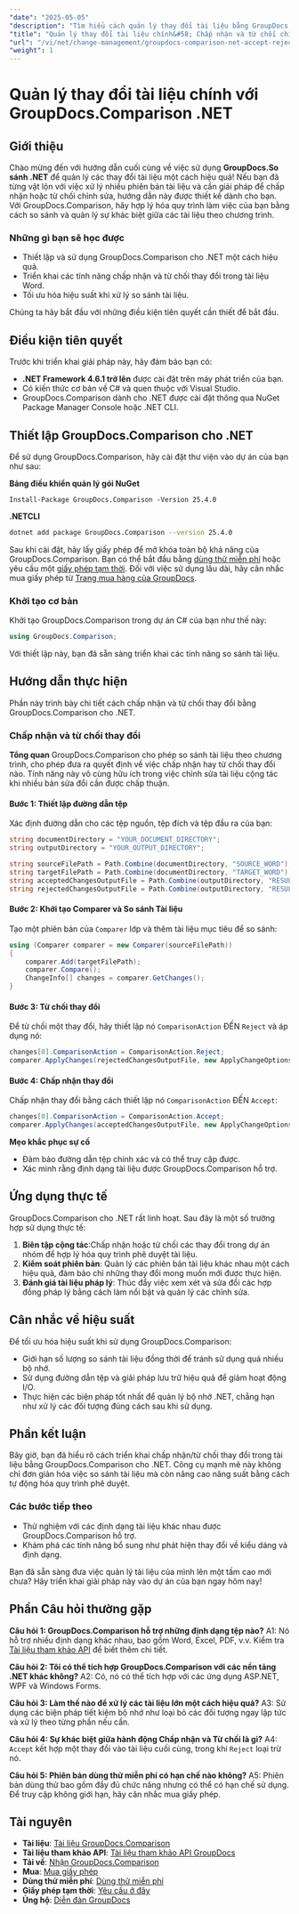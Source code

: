 ```yaml
---
"date": "2025-05-05"
"description": "Tìm hiểu cách quản lý thay đổi tài liệu bằng GroupDocs.Comparison cho .NET. Hợp lý hóa quy trình làm việc của bạn bằng cách lập trình so sánh, chấp nhận hoặc từ chối chỉnh sửa trong tài liệu Word."
"title": "Quản lý thay đổi tài liệu chính&#58; Chấp nhận và từ chối chỉnh sửa với GroupDocs.Comparison .NET"
"url": "/vi/net/change-management/groupdocs-comparison-net-accept-reject-changes/"
"weight": 1
---
```


# Quản lý thay đổi tài liệu chính với GroupDocs.Comparison .NET

## Giới thiệu

Chào mừng đến với hướng dẫn cuối cùng về việc sử dụng **GroupDocs.So sánh .NET** để quản lý các thay đổi tài liệu một cách hiệu quả! Nếu bạn đã từng vật lộn với việc xử lý nhiều phiên bản tài liệu và cần giải pháp để chấp nhận hoặc từ chối chỉnh sửa, hướng dẫn này được thiết kế dành cho bạn. Với GroupDocs.Comparison, hãy hợp lý hóa quy trình làm việc của bạn bằng cách so sánh và quản lý sự khác biệt giữa các tài liệu theo chương trình.

### Những gì bạn sẽ học được
- Thiết lập và sử dụng GroupDocs.Comparison cho .NET một cách hiệu quả.
- Triển khai các tính năng chấp nhận và từ chối thay đổi trong tài liệu Word.
- Tối ưu hóa hiệu suất khi xử lý so sánh tài liệu.

Chúng ta hãy bắt đầu với những điều kiện tiên quyết cần thiết để bắt đầu.

## Điều kiện tiên quyết
Trước khi triển khai giải pháp này, hãy đảm bảo bạn có:

- **.NET Framework 4.6.1 trở lên** được cài đặt trên máy phát triển của bạn.
- Có kiến thức cơ bản về C# và quen thuộc với Visual Studio.
- GroupDocs.Comparison dành cho .NET được cài đặt thông qua NuGet Package Manager Console hoặc .NET CLI.

## Thiết lập GroupDocs.Comparison cho .NET

Để sử dụng GroupDocs.Comparison, hãy cài đặt thư viện vào dự án của bạn như sau:

**Bảng điều khiển quản lý gói NuGet**
```
Install-Package GroupDocs.Comparison -Version 25.4.0
```

**\.NETCLI**
```bash
dotnet add package GroupDocs.Comparison --version 25.4.0
```

Sau khi cài đặt, hãy lấy giấy phép để mở khóa toàn bộ khả năng của GroupDocs.Comparison. Bạn có thể bắt đầu bằng [dùng thử miễn phí](https://releases.groupdocs.com/comparison/net/) hoặc yêu cầu một [giấy phép tạm thời](https://purchase.groupdocs.com/temporary-license/). Đối với việc sử dụng lâu dài, hãy cân nhắc mua giấy phép từ [Trang mua hàng của GroupDocs](https://purchase.groupdocs.com/buy).

### Khởi tạo cơ bản

Khởi tạo GroupDocs.Comparison trong dự án C# của bạn như thế này:

```csharp
using GroupDocs.Comparison;
```

Với thiết lập này, bạn đã sẵn sàng triển khai các tính năng so sánh tài liệu.

## Hướng dẫn thực hiện
Phần này trình bày chi tiết cách chấp nhận và từ chối thay đổi bằng GroupDocs.Comparison cho .NET.

### Chấp nhận và từ chối thay đổi

**Tổng quan**
GroupDocs.Comparison cho phép so sánh tài liệu theo chương trình, cho phép đưa ra quyết định về việc chấp nhận hay từ chối thay đổi nào. Tính năng này vô cùng hữu ích trong việc chỉnh sửa tài liệu cộng tác khi nhiều bản sửa đổi cần được chấp thuận.

#### Bước 1: Thiết lập đường dẫn tệp
Xác định đường dẫn cho các tệp nguồn, tệp đích và tệp đầu ra của bạn:

```csharp
string documentDirectory = "YOUR_DOCUMENT_DIRECTORY";
string outputDirectory = "YOUR_OUTPUT_DIRECTORY";

string sourceFilePath = Path.Combine(documentDirectory, "SOURCE_WORD");
string targetFilePath = Path.Combine(documentDirectory, "TARGET_WORD");
string acceptedChangesOutputFile = Path.Combine(outputDirectory, "RESULT_WITH_ACCEPTED_CHANGE_WORD");
string rejectedChangesOutputFile = Path.Combine(outputDirectory, "RESULT_WITH_REJECTED_CHANGE_WORD");
```

#### Bước 2: Khởi tạo Comparer và So sánh Tài liệu
Tạo một phiên bản của `Comparer` lớp và thêm tài liệu mục tiêu để so sánh:

```csharp
using (Comparer comparer = new Comparer(sourceFilePath))
{
    comparer.Add(targetFilePath);
    comparer.Compare();
    ChangeInfo[] changes = comparer.GetChanges();
}
```

#### Bước 3: Từ chối thay đổi
Để từ chối một thay đổi, hãy thiết lập nó `ComparisonAction` ĐẾN `Reject` và áp dụng nó:

```csharp
changes[0].ComparisonAction = ComparisonAction.Reject;
comparer.ApplyChanges(rejectedChangesOutputFile, new ApplyChangeOptions { Changes = changes, SaveOriginalState = true });
```

#### Bước 4: Chấp nhận thay đổi
Chấp nhận thay đổi bằng cách thiết lập nó `ComparisonAction` ĐẾN `Accept`:

```csharp
changes[0].ComparisonAction = ComparisonAction.Accept;
comparer.ApplyChanges(acceptedChangesOutputFile, new ApplyChangeOptions { Changes = changes });
```

**Mẹo khắc phục sự cố**
- Đảm bảo đường dẫn tệp chính xác và có thể truy cập được.
- Xác minh rằng định dạng tài liệu được GroupDocs.Comparison hỗ trợ.

## Ứng dụng thực tế
GroupDocs.Comparison cho .NET rất linh hoạt. Sau đây là một số trường hợp sử dụng thực tế:

1. **Biên tập cộng tác**:Chấp nhận hoặc từ chối các thay đổi trong dự án nhóm để hợp lý hóa quy trình phê duyệt tài liệu.
2. **Kiểm soát phiên bản**: Quản lý các phiên bản tài liệu khác nhau một cách hiệu quả, đảm bảo chỉ những thay đổi mong muốn mới được thực hiện.
3. **Đánh giá tài liệu pháp lý**: Thúc đẩy việc xem xét và sửa đổi các hợp đồng pháp lý bằng cách làm nổi bật và quản lý các chỉnh sửa.

## Cân nhắc về hiệu suất
Để tối ưu hóa hiệu suất khi sử dụng GroupDocs.Comparison:
- Giới hạn số lượng so sánh tài liệu đồng thời để tránh sử dụng quá nhiều bộ nhớ.
- Sử dụng đường dẫn tệp và giải pháp lưu trữ hiệu quả để giảm hoạt động I/O.
- Thực hiện các biện pháp tốt nhất để quản lý bộ nhớ .NET, chẳng hạn như xử lý các đối tượng đúng cách sau khi sử dụng.

## Phần kết luận
Bây giờ, bạn đã hiểu rõ cách triển khai chấp nhận/từ chối thay đổi trong tài liệu bằng GroupDocs.Comparison cho .NET. Công cụ mạnh mẽ này không chỉ đơn giản hóa việc so sánh tài liệu mà còn nâng cao năng suất bằng cách tự động hóa quy trình phê duyệt.

### Các bước tiếp theo
- Thử nghiệm với các định dạng tài liệu khác nhau được GroupDocs.Comparison hỗ trợ.
- Khám phá các tính năng bổ sung như phát hiện thay đổi về kiểu dáng và định dạng.

Bạn đã sẵn sàng đưa việc quản lý tài liệu của mình lên một tầm cao mới chưa? Hãy triển khai giải pháp này vào dự án của bạn ngay hôm nay!

## Phần Câu hỏi thường gặp
**Câu hỏi 1: GroupDocs.Comparison hỗ trợ những định dạng tệp nào?**
A1: Nó hỗ trợ nhiều định dạng khác nhau, bao gồm Word, Excel, PDF, v.v. Kiểm tra [Tài liệu tham khảo API](https://reference.groupdocs.com/comparison/net/) để biết thêm chi tiết.

**Câu hỏi 2: Tôi có thể tích hợp GroupDocs.Comparison với các nền tảng .NET khác không?**
A2: Có, nó có thể tích hợp với các ứng dụng ASP.NET, WPF và Windows Forms.

**Câu hỏi 3: Làm thế nào để xử lý các tài liệu lớn một cách hiệu quả?**
A3: Sử dụng các biện pháp tiết kiệm bộ nhớ như loại bỏ các đối tượng ngay lập tức và xử lý theo từng phần nếu cần.

**Câu hỏi 4: Sự khác biệt giữa hành động Chấp nhận và Từ chối là gì?**
A4: `Accept` kết hợp một thay đổi vào tài liệu cuối cùng, trong khi `Reject` loại trừ nó.

**Câu hỏi 5: Phiên bản dùng thử miễn phí có hạn chế nào không?**
A5: Phiên bản dùng thử bao gồm đầy đủ chức năng nhưng có thể có hạn chế sử dụng. Để truy cập không giới hạn, hãy cân nhắc mua giấy phép.

## Tài nguyên
- **Tài liệu**: [Tài liệu GroupDocs.Comparison](https://docs.groupdocs.com/comparison/net/)
- **Tài liệu tham khảo API**: [Tài liệu tham khảo API GroupDocs](https://reference.groupdocs.com/comparison/net/)
- **Tải về**: [Nhận GroupDocs.Comparison](https://releases.groupdocs.com/comparison/net/)
- **Mua**: [Mua giấy phép](https://purchase.groupdocs.com/buy)
- **Dùng thử miễn phí**: [Dùng thử miễn phí](https://releases.groupdocs.com/comparison/net/)
- **Giấy phép tạm thời**: [Yêu cầu ở đây](https://purchase.groupdocs.com/temporary-license/)
- **Ủng hộ**: [Diễn đàn GroupDocs](https://forum.groupdocs.com/c/comparison/)